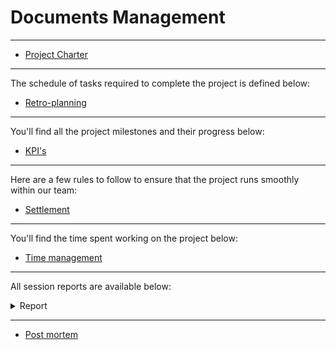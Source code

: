 # Documents Management

---

- [Project Charter](./project_charter.md)

---

The schedule of tasks required to complete the project is defined below:

- [Retro-planning](https://github.com/orgs/algosup/projects/42)

---

You'll find all the project milestones and their progress below:

- [KPI's](https://docs.google.com/spreadsheets/d/10n1gNj5DSHoWsmAXBisAFoIa6XN6oImpU6_8TZB-YM8/edit?usp=sharing)

---

Here are a few rules to follow to ensure that the project runs smoothly within our team:

- [Settlement](./Settlement.md)

---

You'll find the time spent working on the project below:

- [Time management](https://docs.google.com/spreadsheets/d/19NPogvmADZgxlbQVKS6I2hkJF6S9jLE6g8VmWqh7Tfk/edit?usp=sharing)

---

All session reports are available below:

<details>
<summary>Report</summary>

- [09/26/2024](./Report/09.26.2024.md)
- [09/27/2024](./Report/09.27.2024.md)
- [10/01/2024](./Report/10.01.2024.md)
- [10/02/2024](./Report/10.02.2024.md)
- [10/09/2024](./Report/10.09.2024.md)
- [10/10/2024](./Report/10.10.2024.md)
- [10/11/2024](./Report/10.11.2024.md)
- [10/16/2024](./Report/10.16.2024.md)
- [10/17/2024](./Report/10.17.2024.md)
- [10/21/2024](./Report/10.21.2024.md)
- [10/24/2024](./Report/10.24.2024.md)

</details>

---

- [Post mortem](./post_mortem.md)
